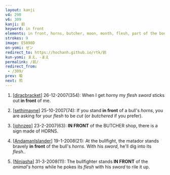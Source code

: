 ```yaml
---
layout: kanji
v4: 290
v6: 309
kanji: 前
keyword: in front
elements: in front, horns, butcher, moon, month, flesh, part of the body, sword, sabre, saber
strokes: 9
image: E5898D
on-yomi: ゼン
redirect_to: https://hochanh.github.io/rtk/前
kun-yomi: まえ、-まえ
permalink: /前/
redirect_from:
 - /309/
prev: 喩
next: 煎
---
```


1) [<a href="http://kanji.koohii.com/profile/diracbracket">diracbracket</a>] 26-12-2007(354): When I get <em>horn</em>y my <em>flesh sword</em> sticks out<strong> in front</strong> of me.

2) [<a href="http://kanji.koohii.com/profile/sethimayne">sethimayne</a>] 25-10-2007(74): If you stand<strong> in front</strong> of a bull&#039;s <em>horns</em>, you are asking for your <em>flesh</em> to be <em>cut</em> (or <em>butchered</em> if you prefer).

3) [<a href="http://kanji.koohii.com/profile/johnzep">johnzep</a>] 23-2-2007(63): <strong>IN FRONT</strong> of the BUTCHER shop, there is a sign made of HORNS.

4) [<a href="http://kanji.koohii.com/profile/AndamanIslander">AndamanIslander</a>] 19-1-2008(21): At the bullfight, the matador stands bravely <strong>in front</strong> of the bull&#039;s <em>horns</em>. With his <em>sword</em>, he&#039;ll dig into its <em>flesh.</em>.

5) [<a href="http://kanji.koohii.com/profile/Ninjasha">Ninjasha</a>] 31-3-2008(11): The bullfighter stands<strong> IN FRONT</strong> of the <em>animal&#039;s horns</em> while he pokes its <em>flesh</em> with his <em>sword</em> to rile it up.

